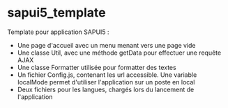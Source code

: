 sapui5_template
===============

Template pour application SAPUI5 :

- Une page d'accueil avec un menu menant vers une page vide
- Une classe Util, avec une méthode getData pour effectuer une requête AJAX
- Une classe Formatter utilisée pour formatter des textes
- Un fichier Config.js, contenant les url accessible. Une variable localMode permet d'utiliser l'application sur un poste en local
- Deux fichiers pour les langues, chargés lors du lancement de l'application

